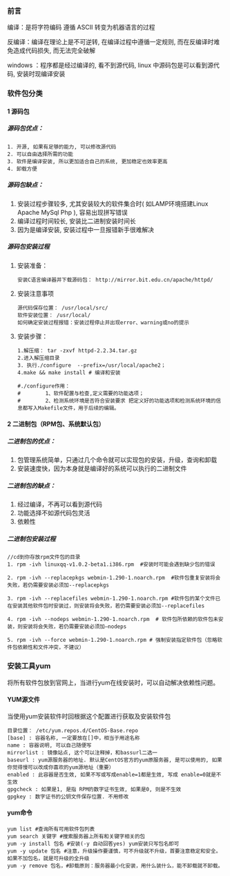 ### 前言

编译：是将字符编码 遵循 ASCII 转变为机器语言的过程

反编译：编译在理论上是不可逆转, 在编译过程中遵循一定规则, 而在反编译时难免造成代码损失, 而无法完全破解

windows ：程序都是经过编译的, 看不到源代码, linux 中源码包是可以看到源代码, 安装时现编译安装

### 软件包分类

#### 1 源码包

##### 源码包优点：

	1. 开源, 如果有足够的能力, 可以修改源代码
	2. 可以自由选择所需的功能
	3. 软件是编译安装, 所以更加适合自己的系统, 更加稳定也效率更高
	4. 卸载方便

##### 源码包缺点：

1. 安装过程步骤较多, 尤其安装较大的软件集合时( 如LAMP环境搭建Linux Apache MySql Php ), 容易出现拼写错误
2. 编译过程时间较长, 安装比二进制安装时间长
3. 因为是编译安装, 安装过程中一旦报错新手很难解决

##### 源码包安装过程

1. 安装准备：

   ```
   安装C语言编译器并下载源码包： http://mirror.bit.edu.cn/apache/httpd/
   ```

2. 安装注意事项

   ```
   源代码保存位置： /usr/local/src/
   软件安装位置： /usr/local/
   如何确定安装过程报错：安装过程停止并出现error、warning或no的提示
   ```

3. 安装步骤：

   ```
   1.解压缩： tar -zxvf httpd-2.2.34.tar.gz
   2.进入解压缩目录 
   3. 执行./configure  --prefix=/usr/local/apache2；
   4.make && make install # 编译和安装 
   
   #./configure作用：
   #		1、软件配置与检查,定义需要的功能选项； 
   #		2、检测系统环境是否符合安装要求 把定义好的功能选项和检测系统环境的信息都写入Makefile文件，用于后续的编辑。
   ```



#### 2 二进制包（RPM包、系统默认包）

##### 二进制包的优点：

1. 包管理系统简单，只通过几个命令就可以实现包的安装，升级，查询和卸载
2. 安装速度快，因为本身就是编译好的系统可以执行的二进制文件

##### 二进制包的缺点：

1. 经过编译，不再可以看到源代码
2. 功能选择不如源代码包灵活
3. 依赖性 

##### 二进制包安装过程

```
//cd到你存放rpm文件包的目录
1. rpm -ivh linuxqq-v1.0.2-beta1.i386.rpm  #安装时可能会遇到缺少包的错误

2. rpm -ivh --replacepkgs webmin-1.290-1.noarch.rpm  #软件包重复安装将会失败，若仍需要安装必须加--replacepkgs 

3. rpm -ivh --replacefiles webmin-1.290-1.noarch.rpm #软件包的某个文件已在安装其他软件包时安装过，则安装将会失败，若仍需要安装必须加--replacefiles 

4. rpm -ivh --nodeps webmin-1.290-1.noarch.rpm  # 软件包所依赖的软件包未安装，则安装将会失败，若仍需要安装必须加—nodeps

5. rpm -ivh --force webmin-1.290-1.noarch.rpm # 强制安装指定软件包（忽略软件包依赖性和文件冲突，不建议）
```



### 安装工具yum

将所有软件包放到官网上，当进行yum在线安装时，可以自动解决依赖性问题。

#### YUM源文件

当使用yum安装软件时回根据这个配置进行获取及安装软件包

```
目录位置： /etc/yum.repos.d/CentOS-Base.repo
[base] : 容器名称, 一定要放在[]中，相当于用途名称
name : 容器说明, 可以自己随便写
mirrorlist : 镜像站点, 这个可以注释掉，和bassurl二选一
baseurl : yum源服务器的地址. 默认是CentOS官方的yum原服务器, 是可以使用的, 如果你觉得慢可以改成你喜欢的yum源地址（重要）
enabled : 此容器是否生效, 如果不写或写成enable=1都是生效, 写成 enable=0就是不生效
gpgcheck : 如果是1, 是指 RPM的数字证书生效, 如果是0, 则是不生效
gpgkey : 数字证书的公钥文件保存位置. 不用修改
```

#### yum命令

```
yum list #查询所有可用软件包列表 
yum search 关键字 #搜索服务器上所有和关键字相关的包
yum -y install 包名 #安装(-y 自动回答yes) yum安装只写包名即可
yum -y update 包名 #注意，升级操作要谨慎，可不升级就不升级，首要注意稳定和安全。如果不加包名，就是可升级的全升级
yum -y remove 包名，#卸载原则：服务器最小化安装，用什么装什么，能不卸载就不卸载。
```